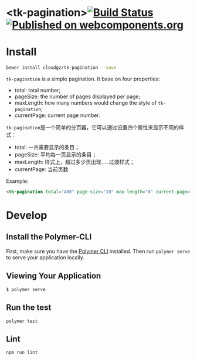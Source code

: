 # \<tk-pagination\>[![Build Status](https://travis-ci.org/cloudgz/tk-pagination.svg?branch=master)](https://travis-ci.org/cloudgz/tk-pagination)[![Published on webcomponents.org](https://img.shields.io/badge/webcomponents.org-published-blue.svg)](https://www.webcomponents.org/element/cloudgz/tk-pagination)

# Install

```sh
bower install cloudgz/tk-pagination --save
```

`tk-pagination` is a simple pagination. It base on four properties:

- total: total number;
- pageSize: the number of pages displayed per page;
- maxLength: how many numbers would change the style of `tk-pagination`;
- currentPage: current page number.

`tk-pagination`是一个简单的分页器，它可以通过设置四个属性来显示不同的样式：

- total: 一共需要显示的条目；
- pageSize: 平均每一页显示的条目；
- maxLength: 样式上，超过多少页出现`...`过渡样式；
- currentPage: 当前页数

Example:

```html
<tk-pagination total="400" page-size="10" max-length="8" current-page="{{currentPage}}"></tk-pagination>
```

# Develop

## Install the Polymer-CLI

First, make sure you have the [Polymer CLI](https://www.npmjs.com/package/polymer-cli) installed. Then run `polymer serve` to serve your application locally.

## Viewing Your Application

```
$ polymer serve
```

## Run the test

```
polymer test
```

## Lint

```
npm run lint
```